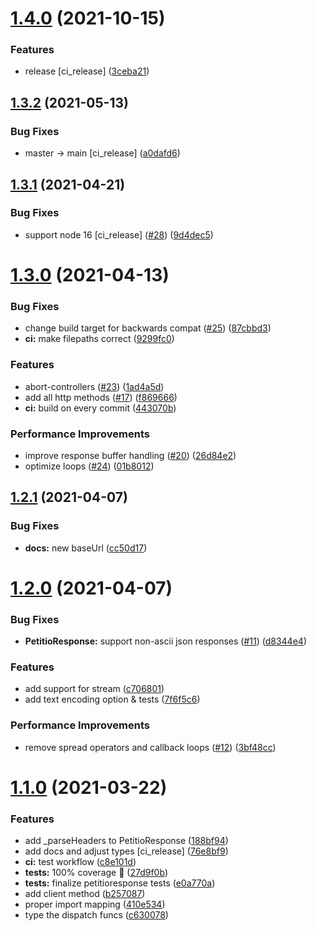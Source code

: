 # [1.4.0](https://github.com/helperdiscord/petitio/compare/v1.3.2...v1.4.0) (2021-10-15)


### Features

* release [ci_release] ([3ceba21](https://github.com/helperdiscord/petitio/commit/3ceba21006ce0f689f97f63dad4f3852d7fb52d3))

## [1.3.2](https://github.com/helperdiscord/petitio/compare/v1.3.1...v1.3.2) (2021-05-13)


### Bug Fixes

* master -> main [ci_release] ([a0dafd6](https://github.com/helperdiscord/petitio/commit/a0dafd656349e6df692208e28033afcc837da77e))

## [1.3.1](https://github.com/helperdiscord/petitio/compare/v1.3.0...v1.3.1) (2021-04-21)


### Bug Fixes

* support node 16 [ci_release] ([#28](https://github.com/helperdiscord/petitio/issues/28)) ([9d4dec5](https://github.com/helperdiscord/petitio/commit/9d4dec59f44d44742c765de6fc53c03aa4343e89))

# [1.3.0](https://github.com/helperdiscord/petitio/compare/v1.2.1...v1.3.0) (2021-04-13)


### Bug Fixes

* change build target for backwards compat ([#25](https://github.com/helperdiscord/petitio/issues/25)) ([87cbbd3](https://github.com/helperdiscord/petitio/commit/87cbbd34851f132870e819d34d70bf032f7bde6f))
* **ci:** make filepaths correct ([9299fc0](https://github.com/helperdiscord/petitio/commit/9299fc00137be6ea195d93c871395f22fd579196))


### Features

* abort-controllers ([#23](https://github.com/helperdiscord/petitio/issues/23)) ([1ad4a5d](https://github.com/helperdiscord/petitio/commit/1ad4a5d86044d3dd77c8234703189c162fe93134))
* add all http methods ([#17](https://github.com/helperdiscord/petitio/issues/17)) ([f869666](https://github.com/helperdiscord/petitio/commit/f869666169a39c5f0baacc48d23b48c6a6073163))
* **ci:** build on every commit ([443070b](https://github.com/helperdiscord/petitio/commit/443070b8b09a9b6b087f634bf16ab4d69c0f8783))


### Performance Improvements

* improve response buffer handling ([#20](https://github.com/helperdiscord/petitio/issues/20)) ([26d84e2](https://github.com/helperdiscord/petitio/commit/26d84e22d88359869a747c0828e4d21e0fbdce95))
* optimize loops ([#24](https://github.com/helperdiscord/petitio/issues/24)) ([01b8012](https://github.com/helperdiscord/petitio/commit/01b80124bd8baa89e9b8ee4e40987c0cba1e57b8))

## [1.2.1](https://github.com/helperdiscord/petitio/compare/v1.2.0...v1.2.1) (2021-04-07)


### Bug Fixes

* **docs:** new baseUrl ([cc50d17](https://github.com/helperdiscord/petitio/commit/cc50d176ad14f2ca10a865c3eb0ed7d2b511f84a))

# [1.2.0](https://github.com/helperdiscord/petitio/compare/v1.1.0...v1.2.0) (2021-04-07)


### Bug Fixes

* **PetitioResponse:** support non-ascii json responses ([#11](https://github.com/helperdiscord/petitio/issues/11)) ([d8344e4](https://github.com/helperdiscord/petitio/commit/d8344e44bb2ca247082c7f330354a76869e49793))


### Features

* add support for stream ([c706801](https://github.com/helperdiscord/petitio/commit/c7068011464ce003d4443ab975b48bab9b0ac74f))
* add text encoding option & tests ([7f6f5c6](https://github.com/helperdiscord/petitio/commit/7f6f5c63f3dddc2838c7dc1975c8a5c9335f120d))


### Performance Improvements

* remove spread operators and callback loops ([#12](https://github.com/helperdiscord/petitio/issues/12)) ([3bf48cc](https://github.com/helperdiscord/petitio/commit/3bf48cc1d002fb342af932f720dfc833c94461fe))

# [1.1.0](https://github.com/helperdiscord/petitio/compare/v1.0.0...v1.1.0) (2021-03-22)


### Features

* add _parseHeaders to PetitioResponse ([188bf94](https://github.com/helperdiscord/petitio/commit/188bf94cafa4df4f54f5354fa8b42313aace6e0d))
* add docs and adjust types [ci_release] ([76e8bf9](https://github.com/helperdiscord/petitio/commit/76e8bf92dfbe9c6aae18b76412024ba6897271e8))
* **ci:** test workflow ([c8e101d](https://github.com/helperdiscord/petitio/commit/c8e101d91f8c41f016ff630c663b6367b748c4b6))
* **tests:** 100% coverage :rocket: ([27d9f0b](https://github.com/helperdiscord/petitio/commit/27d9f0bae2cbbf51b6a1c8b8cd9fda0fccc1cdd4))
* **tests:** finalize petitioresponse tests ([e0a770a](https://github.com/helperdiscord/petitio/commit/e0a770ad7f7a6ccbdcc0d240282de040c9869c36))
* add client method ([b257087](https://github.com/helperdiscord/petitio/commit/b257087d3d92412857de2f0c733050b4f16a6c52))
* proper import mapping ([410e534](https://github.com/helperdiscord/petitio/commit/410e53457e7dcd87ed5f4f0bd6f536a0b66d547b))
* type the dispatch funcs ([c630078](https://github.com/helperdiscord/petitio/commit/c630078330877f46dd4dea6a4edb25b99753fd81))
